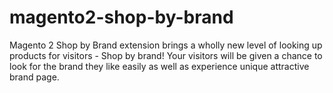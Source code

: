 # magento2-shop-by-brand
Magento 2 Shop by Brand extension brings a wholly new level of looking up products for visitors - Shop by brand! Your visitors will be given a chance to look for the brand they like easily as well as experience unique attractive brand page.
